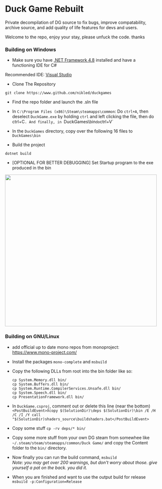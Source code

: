 # Duck Game Rebuilt
Private decompilation of DG source to fix bugs, improve compatability, archive source, and add quality of life features for devs and users.

Welcome to the repo, enjoy your stay, please unfuck the code. thanks


### Building on Windows

* Make sure you have [.NET Framework 4.8](https://dotnet.microsoft.com/en-us/download/dotnet-framework/net48) installed and have a functioning IDE for C#

Recommended IDE: [Visual Studio](https://docs.microsoft.com/en-us/visualstudio/install/install-visual-studio?view=vs-2022)

* Clone The Repository
```
git clone https://www.github.com/nikled/duckgames
```

* Find the repo folder and launch the .sln file

* In `C:\Program Files (x86)\Steam\steamapps\common`: Do `ctrl+A`, then deselect `DuckGame.exe` by holding `ctrl` and left clicking the file, then do ctrl+C`. And finally, in `DuckGames\bin` do `ctrl+V`

* In the `DuckGames` directory, copy over the following 16 files to `DuckGames\bin`

* Build the project
```
dotnet build
```

* \[OPTIONAL FOR BETTER DEBUGGING\] Set Startup program to the exe produced in the bin

<img src="https://user-images.githubusercontent.com/22122579/182766499-9b46ee7a-1291-4fbc-8c3e-7d7467ab8411.png" width="500">

### Building on GNU/Linux

* add official up to date mono repos from monoproject: https://www.mono-project.com/

* Install the packages `mono-complete` and `msbuild`

<!--* TODO FIX for now just temporarily add the Presentationframework nuget (you may need dotent sdk from microsoft (or you may need to download it fom questionable sources)): https://www.nuget.org/packages/PresentationFramework/ So pretty much just download the DLL and put it in the bin folder.-->

* Copy the following DLLs from root into the bin folder like so:
  ```
  cp System.Memory.dll bin/
  cp System.Buffers.dll bin/
  cp System.Runtime.CompilerServices.Unsafe.dll bin/
  cp System.Speech.dll bin/
  cp PresentationFramework.dll bin/
  ```
  
* In `DuckGame.csproj`, comment out or delete this line (near the bottom) `<PostBuildEvent>Xcopy $(SolutionDir)\deps $(SolutionDir)\bin /E /H /C /I /Y
call "$(SolutionDir)shaders_source\buildshaders.bat</PostBuildEvent>`

* Copy some stuff `cp -rv deps/* bin/`

* Copy some more stuff from your own DG steam from somewhee like `~/.steam/steam/steamapps/common/Duck Game/` and copy the Content folder to the `bin/` directory.

* Now finally you can run the build command, `msbuild`  
_Note: you may get over 200 warnings, but don't worry about those. give yourself a pat on the back. you did it._

* When you are finished and want to use the output build for release `msbuild -p:Configuration=Release`
